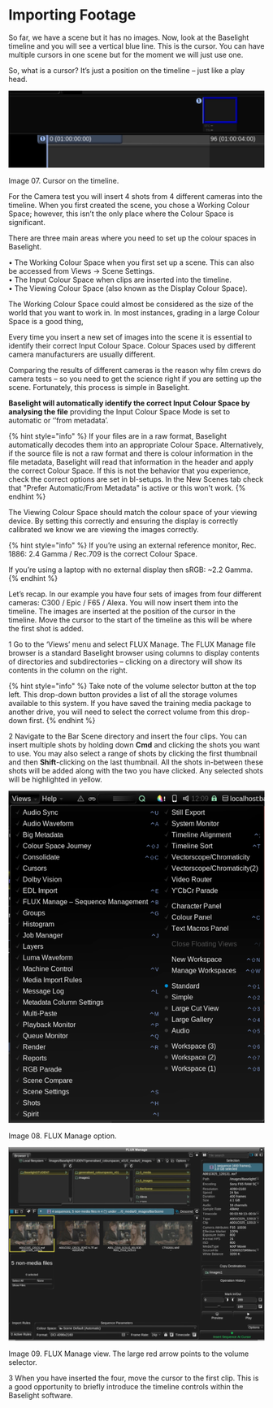# Importing Footage

So far, we have a scene but it has no images. Now, look at the Baselight timeline and you will see a vertical blue line. This is the cursor. You can have multiple cursors in one scene but for the moment we will just use one. 

So, what is a cursor? It’s just a position on the timeline – just like a play head.

![ Image 07. Cursor on the timeline.](../.gitbook/assets/image%20%2810%29.png)

Image 07. Cursor on the timeline.

For the Camera test you will insert 4 shots from 4 different cameras into the timeline. When you first created the scene, you chose a Working Colour Space; however, this isn’t the only place where the Colour Space is significant. 

There are three main areas where you need to set up the colour spaces in Baselight. 

• The Working Colour Space when you first set up a scene. This can also be accessed from Views -&gt; Scene Settings.   
• The Input Colour Space when clips are inserted into the timeline.   
• The Viewing Colour Space \(also known as the Display Colour Space\). 

The Working Colour Space could almost be considered as the size of the world that you want to work in. In most instances, grading in a large Colour Space is a good thing,

Every time you insert a new set of images into the scene it is essential to identify their correct Input Colour Space. Colour Spaces used by different camera manufacturers are usually different. 

Comparing the results of different cameras is the reason why film crews do camera tests – so you need to get the science right if you are setting up the scene. Fortunately, this process is simple in Baselight. 

**Baselight will automatically identify the correct Input Colour Space by analysing the file** providing the Input Colour Space Mode is set to automatic or ‘’from metadata’.

{% hint style="info" %}
If your files are in a raw format, Baselight automatically decodes them into an appropriate Colour Space. Alternatively, if the source file is not a raw format and there is colour information in the file metadata, Baselight will read that information in the header and apply the correct Colour Space. If this is not the behavior that you experience, check the correct options are set in bl-setups. In the New Scenes tab check that "Prefer Automatic/From Metadata" is active or this won't work.
{% endhint %}

The Viewing Colour Space should match the colour space of your viewing device. By setting this correctly and ensuring the display is correctly calibrated we know we are viewing the images correctly.

{% hint style="info" %}
If you’re using an external reference monitor, Rec. 1886: 2.4 Gamma / Rec.709 is the correct Colour Space. 

If you’re using a laptop with no external display then sRGB: ~2.2 Gamma.
{% endhint %}



Let’s recap. In our example you have four sets of images from four different cameras: C300 / Epic / F65 / Alexa. You will now insert them into the timeline. The images are inserted at the position of the cursor in the timeline. Move the cursor to the start of the timeline as this will be where the first shot is added.

1 Go to the ‘Views’ menu and select FLUX Manage. The FLUX Manage file browser is a standard Baselight browser using columns to display contents of directories and subdirectories – clicking on a directory will show its contents in the column on the right.

{% hint style="info" %}
Take note of the volume selector button at the top left. This drop-down button provides a list of all the storage volumes available to this system. If you have saved the training media package to another drive, you will need to select the correct volume from this drop-down first.
{% endhint %}

2  Navigate to the Bar Scene directory and insert the four clips. You can insert multiple shots by holding down **Cmd** and clicking the shots you want to use. You may also select a range of shots by clicking the first thumbnail and then **Shift**-clicking on the last thumbnail. All the shots in-between these shots will be added along with the two you have clicked. Any selected shots will be highlighted in yellow.

![ Image 08. FLUX Manage option.](../.gitbook/assets/image%20%2817%29.png)

Image 08. FLUX Manage option.

![Image 09. FLUX Manage view. The large red arrow points to the volume selector.](../.gitbook/assets/image%20%2818%29.png)

Image 09. FLUX Manage view. The large red arrow points to the volume selector.

3 When you have inserted the four, move the cursor to the first clip. This is a good opportunity to briefly introduce the timeline controls within the Baselight software.

